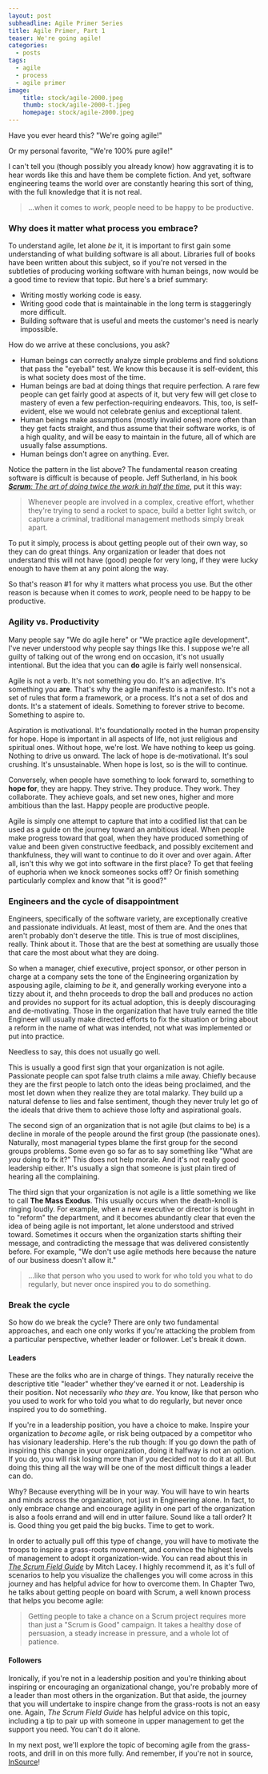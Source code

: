 ```yaml
---
layout: post
subheadline: Agile Primer Series
title: Agile Primer, Part 1
teaser: We're going agile!
categories:
  - posts
tags:
  - agile
  - process
  - agile primer
image:
    title: stock/agile-2000.jpeg
    thumb: stock/agile-2000-t.jpeg
    homepage: stock/agile-2000.jpeg
---
```

Have you ever heard this? "We're going agile!"

Or my personal favorite, "We're 100% pure agile!"

I can't tell you (though possibly you already know) how aggravating it is to hear words like this and have them be complete fiction. And yet, software engineering teams the world over are constantly hearing this sort of thing, with the full knowledge that it is not real.

> ...when it comes to *work*, people need to be happy to be productive.

### Why does it matter what process you embrace?

To understand agile, let alone *be* it, it is important to first gain some understanding of what building software is all about. Libraries full of books have been written about this subject, so if you're not versed in the subtleties of producing working software with human beings, now would be a good time to review that topic. But here's a brief summary:

* Writing mostly working code is easy.
* Writing good code that is maintainable in the long term is staggeringly more difficult.
* Building software that is useful and meets the customer's need is nearly impossible.

How do we arrive at these conclusions, you ask?

* Human beings can correctly analyze simple problems and find solutions that pass the "eyeball" test. We know this because it is self-evident, this is what society does most of the time.
* Human beings are bad at doing things that require perfection. A rare few people can get fairly good at aspects of it, but very few will get close to mastery of even a few perfection-requiring endeavors. This, too, is self-evident, else we would not celebrate genius and exceptional talent.
* Human beings make assumptions (mostly invalid ones) more often than they get facts straight, and thus assume that their software works, is of a high quality, and will be easy to maintain in the future, all of which are usually false assumptions.
* Human beings don't agree on anything. Ever.

Notice the pattern in the list above? The fundamental reason creating software is difficult is because of people. Jeff Sutherland, in his book [*__Scrum__: The art of doing twice the work in half the time*][1], put it this way:

> Whenever people are involved in a complex, creative effort, whether they're trying to send a rocket to space, build a better light switch, or capture a criminal, traditional management methods simply break apart.

To put it simply, process is about getting people out of their own way, so they can do great things. Any organization or leader that does not understand this will not have (good) people for very long, if they were lucky enough to have them at any point along the way.

So that's reason #1 for why it matters what process you use. But the other reason is because when it comes to *work*, people need to be happy to be productive.

### Agility vs. Productivity

Many people say "We do agile here" or "We practice agile development". I've never understood why people say things like this. I suppose we're all guilty of talking out of the wrong end on occasion, it's not usually intentional. But the idea that you can __do__ agile is fairly well nonsensical.

Agile is not a verb. It's not something you do. It's an adjective. It's something you __are__. That's why the agile manifesto is a manifesto. It's not a set of rules that form a framework, or a process. It's not a set of dos and donts. It's a statement of ideals. Something to forever strive to become. Something to aspire to.

Aspiration is motivational. It's foundationally rooted in the human propensity for hope. Hope is important in all aspects of life, not just religious and spiritual ones. Without hope, we're lost. We have nothing to keep us going. Nothing to drive us onward. The lack of hope is de-motivational. It's soul crushing. It's unsustainable. When hope is lost, so is the will to continue.

Conversely, when people have something to look forward to, something to __hope for__, they are happy. They strive. They produce. They work. They collaborate. They achieve goals, and set new ones, higher and more ambitious than the last. Happy people are productive people.

Agile is simply one attempt to capture that into a codified list that can be used as a guide on the journey toward an ambitious ideal. When people make progress toward that goal, when they have produced something of value and been given constructive feedback, and possibly excitement and thankfulness, they will want to continue to do it over and over again. After all, isn't this why we got into software in the first place? To get that feeling of euphoria when we knock someones socks off? Or finish something particularly complex and know that "it is good?"

### Engineers and the cycle of disappointment

Engineers, specifically of the software variety, are exceptionally creative and passionate individuals. At least, most of them are. And the ones that aren't probably don't deserve the title. This is true of most disciplines, really. Think about it. Those that are the best at something are usually those that care the most about what they are doing.

So when a manager, chief executive, project sponsor, or other person in charge at a company sets the tone of the Engineering organization by aspousing agile, claiming to *be* it, and generally working everyone into a tizzy about it, and thehn proceeds to drop the ball and produces no action and provides no support for its actual adoption, this is deeply discouraging and de-motivating. Those in the organization that have truly earned the title Engineer will usually make directed efforts to fix the situation or bring about a reform in the name of what was intended, not what was implemented or put into practice.

Needless to say, this does not usually go well.

This is usually a good first sign that your organization is not agile. Passionate people can spot false truth claims a mile away. Chiefly because they are the first people to latch onto the ideas being proclaimed, and the most let down when they realize they are total malarky. They build up a natural defense to lies and false sentiment, though they never truly let go of the ideals that drive them to achieve those lofty and aspirational goals.

The second sign of an organization that is not agile (but claims to be) is a decline in morale of the people around the first group (the passionate ones). Naturally, most managerial types blame the first group for the second groups problems. Some even go so far as to say something like "What are *you* doing to fx it?" This does not help morale. And it's not really good leadership either. It's usually a sign that someone is just plain tired of hearing all the complaining.

The third sign that your organization is not agile is a little something we like to call __The Mass Exodus__. This usually occurs when the death-knoll is ringing loudly. For example, when a new executive or director is brought in to "reform" the department, and it becomes abundantly clear that even the idea of being agile is not important, let alone understood and strived toward. Sometimes it occurs when the organization starts shifting their message, and contradicting the message that was delivered consistently before. For example, "We don't use agile methods here because the nature of our business doesn't allow it."

> ...like that person who you used to work for who told you what to do regularly, but never once inspired you to do something.

### Break the cycle

So how do we break the cycle? There are only two fundamental approaches, and each one only works if you're attacking the problem from a particular perspective, whether leader or follower. Let's break it down.

#### Leaders

These are the folks who are in charge of things. They naturally receive the descriptive title "leader" whether they've earned it or not. Leadership is their position. Not necessarily *who they are*. You know, like that person who you used to work for who told you what to do regularly, but never once inspired you to do something.

If you're in a leadership position, you have a choice to make. Inspire your organization to *become* agile, or risk being outpaced by a competitor who has visionary leadership. Here's the rub though: If you go down the path of inspiring this change in your organization, doing it halfway is not an option. If you do, you will risk losing more than if you decided not to do it at all. But doing this thing all the way will be one of the most difficult things a leader can do.

Why? Because everything will be in your way. You will have to win hearts and minds across the organization, not just in Engineering alone. In fact, to only embrace change and encourage agility in one part of the organization is also a fools errand and will end in utter failure. Sound like a tall order? It is. Good thing you get paid the big bucks. Time to get to work.

In order to actually pull off this type of change, you will have to motivate the troops to inspire a grass-roots movement, and convince the highest levels of management to adopt it organization-wide. You can read about this in [*The Scrum Field Guide*][2] by Mitch Lacey. I highly recommend it, as it's full of scenarios to help you visualize the challenges you will come across in this journey and has helpful advice for how to overcome them. In Chapter Two, he talks about getting people on board with Scrum, a well known process that helps you become agile:

> Getting people to take a chance on a Scrum project requires more than just a "Scrum is Good" campaign. It takes a healthy dose of persuasion, a steady increase in pressure, and a whole lot of patience.

#### Followers

Ironically, if you're not in a leadership position and you're thinking about inspiring or encouraging an organizational change, you're probably more of a leader than most others in the organization. But that aside, the journey that you will undertake to inspire change from the grass-roots is not an easy one. Again, *The Scrum Field Guide* has helpful advice on this topic, including a tip to pair up with someone in upper management to get the support you need. You can't do it alone.

In my next post, we'll explore the topic of becoming agile from the grass-roots, and drill in on this more fully. And remember, if you're not in source, [InSource][3]!



 [1]: https://www.scruminc.com/new-scrum-the-book/
 [2]: https://www.mitchlacey.com/the-scrum-field-guide
 [3]: /about/
 [4]: #
 [5]: #
 [6]: #
 [7]: #
 [8]: #
 [9]: #
 [10]: #
 [11]: #
 [12]: #
 [13]: #
 [14]: #
 [15]: #